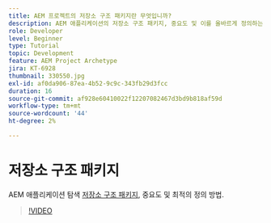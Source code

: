 ```yaml
---
title: AEM 프로젝트의 저장소 구조 패키지란 무엇입니까?
description: AEM 애플리케이션의 저장소 구조 패키지, 중요도 및 이를 올바르게 정의하는 방법을 살펴봅니다.
role: Developer
level: Beginner
type: Tutorial
topic: Development
feature: AEM Project Archetype
jira: KT-6928
thumbnail: 330550.jpg
exl-id: af0da906-87ea-4b52-9c9c-343fb29d3fcc
duration: 16
source-git-commit: af928e60410022f12207082467d3bd9b818af59d
workflow-type: tm+mt
source-wordcount: '44'
ht-degree: 2%

---
```


# 저장소 구조 패키지

AEM 애플리케이션 탐색 [저장소 구조 패키지](https://experienceleague.adobe.com/docs/experience-manager-cloud-service/implementing/developing/repository-structure-package.html), 중요도 및 최적의 정의 방법.

>[!VIDEO](https://video.tv.adobe.com/v/330550?quality=12&learn=on)

